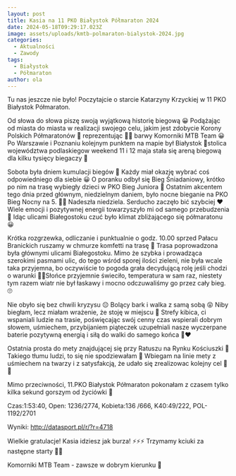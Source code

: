 ```yaml
---
layout: post
title: Kasia na 11 PKO Białystok Półmaraton 2024
date: 2024-05-18T09:29:17.023Z
image: assets/uploads/kmtb-polmaraton-bialystok-2024.jpg
categories:
  - Aktualności
  - Zawody
tags:
  - Białystok
  - Półmaraton
author: ola
---
```

Tu nas jeszcze nie było! Poczytajcie o starcie Katarzyny Krzyckiej w 11 PKO Białystok Półmaraton.
<!--more-->

Od słowa do słowa piszę swoją wyjątkową historię biegową 😀 Podążając od miasta do miasta w realizacji swojego celu, jakim jest zdobycie Korony Polskich Półmaratonów 👑 reprezentując 💚🖤 barwy Komorniki MTB Team 😀 Po Warszawie i Poznaniu kolejnym punktem na mapie był Białystok 🏃stolica województwa podlaskiegow weekend 11 i 12 maja stała się areną biegową dla kilku tysięcy biegaczy 🏃

Sobota była dniem kumulacji biegów 🤭 Każdy miał okazję wybrać coś odpowiedniego dla siebie 😀 O poranku odbył się Bieg Śniadaniowy, krótko po nim na trasę wybiegły dzieci w PKO Bieg Juniora 🧑 Ostatnim akcentem tego dnia przed głównym, niedzielnym daniem, było nocne bieganie na PKO Bieg Nocny na 5. 🏃🌛 Nadeszła niedziela. Serducho zaczęło bić szybciej ❤️ Wiele emocji i pozytywnej energii towarzyszyło mi od samego przebudzenia 🤭 Idąc ulicami Białegostoku czuć było klimat zbliżającego się półmaratonu 😀

Krótka rozgrzewka, odliczanie i punktualnie o godz. 10.00 sprzed Pałacu Branickich ruszamy w chmurze komfetti na trasę 🏃 Trasa poprowadzona była głównymi ulicami Białegostoku. Mimo że szybka i prowadząca szerokimi pasmami ulic, do tego wśród sporej ilości zieleni, nie była wcale taka przyjemna, bo oczywiście to pogoda grała decydującą rolę jeśli chodzi o warunki 🤦‍♀️Słońce przyjemnie świeciło, temperatura w sam raz, niestety tym razem wiatr nie był łaskawy i mocno odczuwaliśmy go przez cały bieg.🙄

Nie obyło się bez chwili kryzysu 😔 Bolący bark i walka z samą sobą 😝 Niby biegłam, lecz miałam wrażenie, że stoję w miejscu 🤨 Strefy kibica, ci wspaniali ludzie na trasie,  poświęcając swój cenny czas wspierali dobrym słowem, uśmiechem, przybijaniem piąteczek uzupełniali nasze wyczerpane baterie pozytywną energią i siłą do walki do samego końca 💪❤️

Ostatnia prosta do mety znajdującej się przy Ratuszu na Rynku Kościuszki 🏃Takiego tłumu ludzi, to się nie spodziewałam 🤭 Wbiegam na linie mety z uśmiechem na twarzy i z satysfakcją, że udało się zrealizowac kolejny cel 💪😀

Mimo przeciwności, 11.PKO Białystok Półmaraton pokonałam z czasem tylko kilka sekund gorszym od życiówki 💪

Czas:1:53:40, Open: 1236/2774, Kobieta:136 /666, K40:49/222, POL-1192/2701

Wyniki: <http://datasport.pl/r/?r=4718>

Wielkie gratulacje! Kasia idziesz jak burza! ⚡️⚡️⚡️ Trzymamy kciuki za następne starty 🤞🤞

Komorniki MTB Team - zawsze w dobrym kierunku 🙂